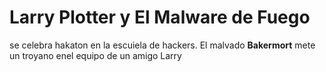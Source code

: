 # Larry Plotter y El Malware de Fuego


se celebra hakaton en la escuiela de hackers.
El malvado **Bakermort** mete un troyano enel equipo de un amigo Larry

